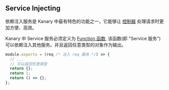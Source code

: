 ## Service Injecting

依赖注入服务是 Kanary 中最有特色的功能之一，它能够让 [控制器](./controller.md) 处理请求时更加方便、高效。

Kanary 中 Service 服务必须定义为 [Function 函数](https://developer.mozilla.org/en-US/docs/Web/JavaScript/Reference/Global_Objects/Function), 该函数(即 "Service 服务") 可以依赖注入其他服务。并且返回任意类型的对象作为输出。

```js
module.exports = (req /* 注入 req 服务 */) => {
  // ...
  // 可以返回任意类型
  return {}; 
  return 1;
  return () => {};
};
```